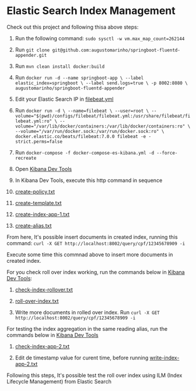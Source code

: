 # Elastic Search Index Management

Check out this project and following thisa above steps:

1. Run the following command: `sudo sysctl -w vm.max_map_count=262144`

2. Run `git clone git@github.com:augustomarinho/springboot-fluentd-appender.git`

3. Run `mvn clean install docker:build`

4. Run `docker run -d --name springboot-app \ --label elastic_index=springboot \ --label send.logs=true \ -p 8002:8080 \ augustomarinho/springboot-fluentd-appender`

5. Edit your Elastic Search IP in [filebeat.yml](configs/filebeat/filebeat.yml)

6. Run `docker run -d \ --name=filebeat \ --user=root \ --volume="$(pwd)/configs/filebeat/filebeat.yml:/usr/share/filebeat/filebeat.yml:ro" \ --volume="/var/lib/docker/containers:/var/lib/docker/containers:ro" \ --volume="/var/run/docker.sock:/var/run/docker.sock:ro" \ docker.elastic.co/beats/filebeat:7.0.0 filebeat -e -strict.perms=false`

7. Run `docker-compose -f docker-compose-es-kibana.yml -d --force-recreate`

8. Open [Kibana Dev Tools](http://localhost:5601/app/kibana#/dev_tools/console)

9. In Kibana Dev Tools, execute this http command in sequence

10. [create-policy.txt](configs/create-policy.txt)

11. [create-template.txt](configs/create-template.txt)

12. [create-index-app-1.txt](configs/create-index-app-1.txt)

13. [create-alias.txt](configs/create-alias.txt)

From here, It's possible insert documents in created index, running this command: `curl -X GET http://localhost:8002/query/cpf/12345678909 -i`

Execute some time this commnad above to insert more documents in created index.

For you check roll over index working, run the commands below in [Kibana Dev Tools](http://localhost:5601/app/kibana#/dev_tools/console):

1. [check-index-rollover.txt](configs/check-index-rollover.txt)

2. [roll-over-index.txt](configs/rollover-index.txt)

3. Write more documents in rolled over index. Run `curl -X GET http://localhost:8002/query/cpf/12345678909 -i`

For testing the index aggregation in the same reading alias, run the commands below in [Kibana Dev Tools](http://localhost:5601/app/kibana#/dev_tools/console)

1.  [check-index-app-2.txt](configs/create-index-app-2.txt)

2.  Edit de timestamp value for curent time, before running [write-index-app-2.txt](configs/write-index-app-2.txt)

Following this steps, It's possible test the roll over index using ILM (Index Lifecycle Management) from Elastic Search
